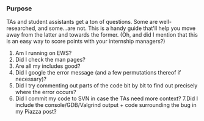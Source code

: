 ### Purpose ###
TAs and student assistants get a ton of questions. Some are well-researched, and some...are not. This is a handy guide that'll help you move away from the latter and towards the former. (Oh, and did I mention that this is an easy way to score points with your internship managers?)

1. Am I running on EWS?
2. Did I check the man pages?
3. Are all my includes good?
4. Did I google the error message (and a few permutations thereof if necessary)?
5. Did I try commenting out parts of the code bit by bit to find out precisely where the error occurs?
6. Did I commit my code to SVN in case the TAs need more context?
7.Did I include the console/GDB/Valgrind output + code surrounding the bug in my Piazza post?